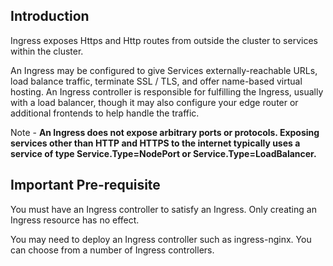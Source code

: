 ## Introduction

Ingress exposes Https and Http routes from outside the cluster to services within the cluster.

An Ingress may be configured to give Services externally-reachable URLs, load balance traffic, terminate SSL / TLS, and offer name-based virtual hosting. An Ingress controller is responsible for fulfilling the Ingress, usually with a load balancer, though it may also configure your edge router or additional frontends to help handle the traffic.

Note - **An Ingress does not expose arbitrary ports or protocols. Exposing services other than HTTP and HTTPS to the internet typically uses a service of type Service.Type=NodePort or Service.Type=LoadBalancer.**

## Important Pre-requisite
You must have an Ingress controller to satisfy an Ingress. Only creating an Ingress resource has no effect.

You may need to deploy an Ingress controller such as ingress-nginx. You can choose from a number of Ingress controllers.

